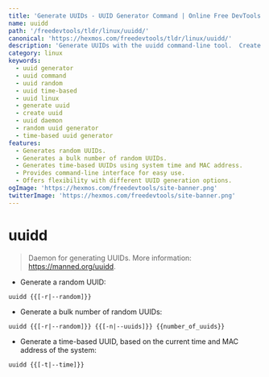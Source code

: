 ```yaml
---
title: 'Generate UUIDs - UUID Generator Command | Online Free DevTools by Hexmos'
name: uuidd
path: '/freedevtools/tldr/linux/uuidd/'
canonical: 'https://hexmos.com/freedevtools/tldr/linux/uuidd/'
description: 'Generate UUIDs with the uuidd command-line tool.  Create random or time-based UUIDs easily and efficiently. Free online tool, no registration required.'
category: linux
keywords:
  - uuid generator
  - uuid command
  - uuid random
  - uuid time-based
  - uuid linux
  - generate uuid
  - create uuid
  - uuid daemon
  - random uuid generator
  - time-based uuid generator
features:
  - Generates random UUIDs.
  - Generates a bulk number of random UUIDs.
  - Generates time-based UUIDs using system time and MAC address.
  - Provides command-line interface for easy use.
  - Offers flexibility with different UUID generation options.
ogImage: 'https://hexmos.com/freedevtools/site-banner.png'
twitterImage: 'https://hexmos.com/freedevtools/site-banner.png'
---
```


# uuidd

> Daemon for generating UUIDs.
> More information: <https://manned.org/uuidd>.

- Generate a random UUID:

`uuidd {{[-r|--random]}}`

- Generate a bulk number of random UUIDs:

`uuidd {{[-r|--random]}} {{[-n|--uuids]}} {{number_of_uuids}}`

- Generate a time-based UUID, based on the current time and MAC address of the system:

`uuidd {{[-t|--time]}}`
